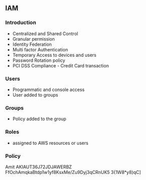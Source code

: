 

## IAM

### Introduction

 - Centralized and Shared Control
 - Granular permission
 - Identity Federation
 - Multi factor Authentication
 - Temporary Access to devices and users
 - Password Rotation policy
 - PCI DSS Compliance - Credit Card transaction
 
### Users
 - Programmatic and console access
 - User added to groups

### Groups
- Policy added to the group

### Roles
 - assigned to AWS resources or users
 
### Policy

Amit
AKIAUT36J72JDJAWERBZ
 FfOchAmqkaBtdp1w1yf8KsxMe/Zu9Dyj3qCRnUK5
3{1W8*y8)qC]
<!--stackedit_data:
eyJoaXN0b3J5IjpbMTczNTQ4NzgzNiwxMTcyODk5NjQ1XX0=
-->